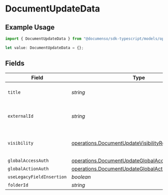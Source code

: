 # DocumentUpdateData

## Example Usage

```typescript
import { DocumentUpdateData } from "@documenso/sdk-typescript/models/operations";

let value: DocumentUpdateData = {};
```

## Fields

| Field                                                                                                                  | Type                                                                                                                   | Required                                                                                                               | Description                                                                                                            |
| ---------------------------------------------------------------------------------------------------------------------- | ---------------------------------------------------------------------------------------------------------------------- | ---------------------------------------------------------------------------------------------------------------------- | ---------------------------------------------------------------------------------------------------------------------- |
| `title`                                                                                                                | *string*                                                                                                               | :heavy_minus_sign:                                                                                                     | The title of the document.                                                                                             |
| `externalId`                                                                                                           | *string*                                                                                                               | :heavy_minus_sign:                                                                                                     | The external ID of the document.                                                                                       |
| `visibility`                                                                                                           | [operations.DocumentUpdateVisibilityRequest](../../models/operations/documentupdatevisibilityrequest.md)               | :heavy_minus_sign:                                                                                                     | The visibility of the document.                                                                                        |
| `globalAccessAuth`                                                                                                     | [operations.DocumentUpdateGlobalAccessAuthRequest](../../models/operations/documentupdateglobalaccessauthrequest.md)[] | :heavy_minus_sign:                                                                                                     | N/A                                                                                                                    |
| `globalActionAuth`                                                                                                     | [operations.DocumentUpdateGlobalActionAuthRequest](../../models/operations/documentupdateglobalactionauthrequest.md)[] | :heavy_minus_sign:                                                                                                     | N/A                                                                                                                    |
| `useLegacyFieldInsertion`                                                                                              | *boolean*                                                                                                              | :heavy_minus_sign:                                                                                                     | N/A                                                                                                                    |
| `folderId`                                                                                                             | *string*                                                                                                               | :heavy_minus_sign:                                                                                                     | N/A                                                                                                                    |